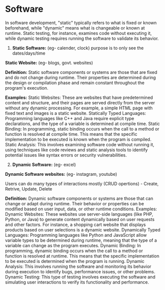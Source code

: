 # Software 

In software development, "static" typically refers to what is fixed or known beforehand, while "dynamic" means what is changeable or known at runtime. Static testing, for instance, examines code without executing it, while dynamic testing requires running the software to validate its behavior. 


1. **Static Software:** (eg- calender, clock) purpose is to only see the dates/days/time

**Static Website:** (eg- blogs, govt. websites) 

**Definition:**
Static software components or systems are those that are fixed and do not change during runtime. Their properties are determined during the design or compilation phase and remain constant throughout the program's execution. 

**Examples:**
Static Websites: These are websites that have predetermined content and structure, and their pages are served directly from the server without any dynamic processing. For example, a simple HTML page with fixed text and images is a static website. 
Statically Typed Languages: Programming languages like C++ and Java require explicit type declarations, and the type of a variable is determined at compile time. 
Static Binding: In programming, static binding occurs when the call to a method or function is resolved at compile time. This means that the specific implementation to be executed is known when the program is compiled. 
Static Analysis: This involves examining software code without running it, using techniques like code reviews and static analysis tools to identify potential issues like syntax errors or security vulnerabilities. 

2. **Dynamic Software:** (eg- excel)

**Dynamic Software websites:** (eg- instagram, youtube)


Users can do many types of interactions mostly (CRUD opertions) - Create, Retrive, Update, Delete

**Definition:**
Dynamic software components or systems are those that can change or adapt during runtime. Their behavior or properties can be modified based on user input, data, or other runtime conditions. 
Examples:
Dynamic Websites: These websites use server-side languages (like PHP, Python, or Java) to generate content dynamically based on user requests and other factors. For instance, a shopping cart website that displays products based on user selections is a dynamic website. 
Dynamically Typed Languages: Programming languages like Python and JavaScript allow variable types to be determined during runtime, meaning that the type of a variable can change as the program executes. 
Dynamic Binding: In programming, dynamic binding occurs when the call to a method or function is resolved at runtime. This means that the specific implementation to be executed is determined when the program is running. 
Dynamic Analysis: This involves running the software and monitoring its behavior during execution to identify bugs, performance issues, or other problems. 
Dynamic Testing: This type of testing involves executing the software and simulating user interactions to verify its functionality and performance. 
